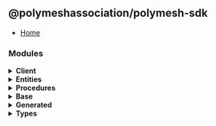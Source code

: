 ## @polymeshassociation/polymesh-sdk

- [Home](../wiki/Home)

### Modules
<details>
  <summary>
    <b>Client</b>
  </summary>

  - [Account Management](../wiki/api.client.AccountManagement)
  - [Assets](../wiki/api.client.Assets)
  - [Claims](../wiki/api.client.Claims)
  - [Identities](../wiki/api.client.Identities)
  - [Network](../wiki/api.client.Network)
  - [Polymesh](../wiki/api.client.Polymesh)
  - [Settlements](../wiki/api.client.Settlements)

</details><details>
  <summary>
    <b>Entities</b>
  </summary>

  - [Account](../wiki/api.entities.Account)
    - [Multi Sig](../wiki/api.entities.Account.MultiSig)
      - [Types](../wiki/api.entities.Account.MultiSig.types)
    - [Helpers](../wiki/api.entities.Account.helpers)
    - [Types](../wiki/api.entities.Account.types)
  - [Asset](../wiki/api.entities.Asset)
    - [Asset Holders](../wiki/api.entities.Asset.AssetHolders)
    - [Checkpoints](../wiki/api.entities.Asset.Checkpoints)
      - [Schedules](../wiki/api.entities.Asset.Checkpoints.Schedules)
      - [Types](../wiki/api.entities.Asset.Checkpoints.types)
    - [Compliance](../wiki/api.entities.Asset.Compliance)
      - [Requirements](../wiki/api.entities.Asset.Compliance.Requirements)
      - [Trusted Claim Issuers](../wiki/api.entities.Asset.Compliance.TrustedClaimIssuers)
    - [Corporate Actions](../wiki/api.entities.Asset.CorporateActions)
      - [Distributions](../wiki/api.entities.Asset.CorporateActions.Distributions)
      - [Types](../wiki/api.entities.Asset.CorporateActions.types)
    - [Documents](../wiki/api.entities.Asset.Documents)
    - [Issuance](../wiki/api.entities.Asset.Issuance)
    - [Metadata](../wiki/api.entities.Asset.Metadata)
    - [Offerings](../wiki/api.entities.Asset.Offerings)
    - [Permissions](../wiki/api.entities.Asset.Permissions)
    - [Settlements](../wiki/api.entities.Asset.Settlements)
    - [Transfer Restrictions](../wiki/api.entities.Asset.TransferRestrictions)
      - [Claim Count](../wiki/api.entities.Asset.TransferRestrictions.ClaimCount)
      - [Claim Percentage](../wiki/api.entities.Asset.TransferRestrictions.ClaimPercentage)
      - [Count](../wiki/api.entities.Asset.TransferRestrictions.Count)
      - [Percentage](../wiki/api.entities.Asset.TransferRestrictions.Percentage)
      - [Transfer Restriction Base](../wiki/api.entities.Asset.TransferRestrictions.TransferRestrictionBase)
    - [Types](../wiki/api.entities.Asset.types)
  - [Authorization Request](../wiki/api.entities.AuthorizationRequest)
  - [Checkpoint](../wiki/api.entities.Checkpoint)
  - [Checkpoint Schedule](../wiki/api.entities.CheckpointSchedule)
    - [Types](../wiki/api.entities.CheckpointSchedule.types)
  - [Corporate Action](../wiki/api.entities.CorporateAction)
  - [Corporate Action Base](../wiki/api.entities.CorporateActionBase)
    - [Types](../wiki/api.entities.CorporateActionBase.types)
  - [Custom Permission Group](../wiki/api.entities.CustomPermissionGroup)
  - [Default Portfolio](../wiki/api.entities.DefaultPortfolio)
  - [Default Trusted Claim Issuer](../wiki/api.entities.DefaultTrustedClaimIssuer)
  - [Dividend Distribution](../wiki/api.entities.DividendDistribution)
    - [Types](../wiki/api.entities.DividendDistribution.types)
  - [Entity](../wiki/api.entities.Entity)
  - [Identity](../wiki/api.entities.Identity)
    - [Asset Permissions](../wiki/api.entities.Identity.AssetPermissions)
    - [Identity Authorizations](../wiki/api.entities.Identity.IdentityAuthorizations)
    - [Portfolios](../wiki/api.entities.Identity.Portfolios)
  - [Instruction](../wiki/api.entities.Instruction)
    - [Types](../wiki/api.entities.Instruction.types)
  - [Known Permission Group](../wiki/api.entities.KnownPermissionGroup)
  - [Metadata Entry](../wiki/api.entities.MetadataEntry)
    - [Types](../wiki/api.entities.MetadataEntry.types)
  - [Multi Sig Proposal](../wiki/api.entities.MultiSigProposal)
    - [Types](../wiki/api.entities.MultiSigProposal.types)
  - [Numbered Portfolio](../wiki/api.entities.NumberedPortfolio)
  - [Offering](../wiki/api.entities.Offering)
    - [Types](../wiki/api.entities.Offering.types)
  - [Permission Group](../wiki/api.entities.PermissionGroup)
  - [Portfolio](../wiki/api.entities.Portfolio)
    - [Types](../wiki/api.entities.Portfolio.types)
  - [Subsidies](../wiki/api.entities.Subsidies)
  - [Subsidy](../wiki/api.entities.Subsidy)
    - [Types](../wiki/api.entities.Subsidy.types)
  - [Ticker Reservation](../wiki/api.entities.TickerReservation)
    - [Types](../wiki/api.entities.TickerReservation.types)
  - [Venue](../wiki/api.entities.Venue)
    - [Types](../wiki/api.entities.Venue.types)
  - [Authorizations](../wiki/api.entities.common.namespaces.Authorizations)

</details><details>
  <summary>
    <b>Procedures</b>
  </summary>

  - [Types](../wiki/api.procedures.types)

</details><details>
  <summary>
    <b>Base</b>
  </summary>

  - [Polymesh Error](../wiki/base.PolymeshError)
  - [Polymesh Transaction](../wiki/base.PolymeshTransaction)
  - [Polymesh Transaction Base](../wiki/base.PolymeshTransactionBase)
  - [Polymesh Transaction Batch](../wiki/base.PolymeshTransactionBatch)
  - [Types](../wiki/base.types)

</details><details>
  <summary>
    <b>Generated</b>
  </summary>

  - [Types](../wiki/generated.types)

</details><details>
  <summary>
    <b>Types</b>
  </summary>

  - [Types](../wiki/types)
    - [Utils](../wiki/types.utils)

</details>
